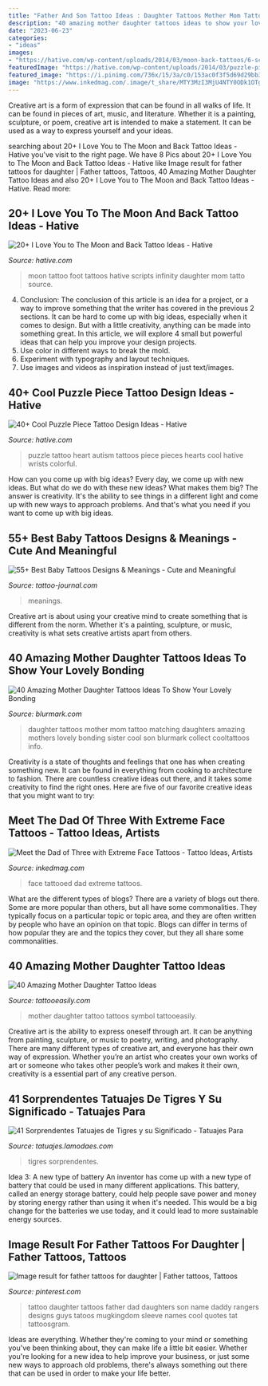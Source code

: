 ```yaml
---
title: "Father And Son Tattoo Ideas : Daughter Tattoos Mother Mom Tattoo Matching Daughters Amazing Mothers Lovely Bonding Sister Cool Son Blurmark Collect Cooltattoos Info"
description: "40 amazing mother daughter tattoos ideas to show your lovely bonding"
date: "2023-06-23"
categories:
- "ideas"
images:
- "https://hative.com/wp-content/uploads/2014/03/moon-back-tattoos/6-scripts-and-moon-on-foot.jpg"
featuredImage: "https://hative.com/wp-content/uploads/2014/03/puzzle-piece-tattoos/34-heart-with-autism-puzzle-pieces.jpg"
featured_image: "https://i.pinimg.com/736x/15/3a/c0/153ac0f3f5d69d29bb3d84cec6851543.jpg"
image: "https://www.inkedmag.com/.image/t_share/MTY3MzI3MjU4NTY0ODk1OTg3/tattooed-dad-fb.jpg"
---
```



Creative art is a form of expression that can be found in all walks of life. It can be found in pieces of art, music, and literature. Whether it is a painting, sculpture, or poem, creative art is intended to make a statement. It can be used as a way to express yourself and your ideas.

	

		
searching about 20+ I Love You to The Moon and Back Tattoo Ideas - Hative you've visit to the right page. We have 8 Pics about 20+ I Love You to The Moon and Back Tattoo Ideas - Hative like Image result for father tattoos for daughter | Father tattoos, Tattoos, 40 Amazing Mother Daughter Tattoo Ideas and also 20+ I Love You to The Moon and Back Tattoo Ideas - Hative. Read more:
		
    
## 20+ I Love You To The Moon And Back Tattoo Ideas - Hative

<img loading=lazy src="https://hative.com/wp-content/uploads/2014/03/moon-back-tattoos/6-scripts-and-moon-on-foot.jpg" onerror="this.onerror=null;this.src='https://tse3.mm.bing.net/th?id=OIP.9NuLurrdoB10EWliae9ldgHaJ4&amp;pid=15.1';" alt="20+ I Love You to The Moon and Back Tattoo Ideas - Hative">

_Source: hative.com_

>moon tattoo foot tattoos hative scripts infinity daughter mom tatto source. 

	

4. Conclusion: The conclusion of this article is an idea for a project, or a way to improve something that the writer has covered in the previous 2 sections.
It can be hard to come up with big ideas, especially when it comes to design. But with a little creativity, anything can be made into something great. In this article, we will explore 4 small but powerful ideas that can help you improve your design projects.
1. Use color in different ways to break the mold.
2. Experiment with typography and layout techniques.
3. Use images and videos as inspiration instead of just text/images.

    
## 40+ Cool Puzzle Piece Tattoo Design Ideas - Hative

<img loading=lazy src="https://hative.com/wp-content/uploads/2014/03/puzzle-piece-tattoos/34-heart-with-autism-puzzle-pieces.jpg" onerror="this.onerror=null;this.src='https://tse2.mm.bing.net/th?id=OIP.4Sp0AYQbMpev-U0RoS0jZQHaJ4&amp;pid=15.1';" alt="40+ Cool Puzzle Piece Tattoo Design Ideas - Hative">

_Source: hative.com_

>puzzle tattoo heart autism tattoos piece pieces hearts cool hative wrists colorful. 

	

How can you come up with big ideas?
Every day, we come up with new ideas. But what do we do with these new ideas? What makes them big? The answer is creativity. It's the ability to see things in a different light and come up with new ways to approach problems. And that's what you need if you want to come up with big ideas.

    
## 55+ Best Baby Tattoos Designs &amp; Meanings - Cute And Meaningful

<img loading=lazy src="https://tattoo-journal.com/wp-content/uploads/2016/12/Baby-Tattoo-57-765x956.jpg" onerror="this.onerror=null;this.src='https://tse1.mm.bing.net/th?id=OIP.7BotU-RAQTsWm_pINeDH7gHaJQ&amp;pid=15.1';" alt="55+ Best Baby Tattoos Designs &amp; Meanings - Cute and Meaningful">

_Source: tattoo-journal.com_

>meanings. 

	

Creative art is about using your creative mind to create something that is different from the norm. Whether it's a painting, sculpture, or music, creativity is what sets creative artists apart from others.

    
## 40 Amazing Mother Daughter Tattoos Ideas To Show Your Lovely Bonding

<img loading=lazy src="http://www.blurmark.com/wp-content/uploads/2017/03/Mother-Daughter-Tattoo-Design-28.jpg" onerror="this.onerror=null;this.src='https://tse1.mm.bing.net/th?id=OIP.GlmQ93tcmUF1Pz2j3d4O1QHaNM&amp;pid=15.1';" alt="40 Amazing Mother Daughter Tattoos Ideas To Show Your Lovely Bonding">

_Source: blurmark.com_

>daughter tattoos mother mom tattoo matching daughters amazing mothers lovely bonding sister cool son blurmark collect cooltattoos info. 

	

Creativity is a state of thoughts and feelings that one has when creating something new. It can be found in everything from cooking to architecture to fashion. There are countless creative ideas out there, and it takes some creativity to find the right ones. Here are five of our favorite creative ideas that you might want to try: 

    
## Meet The Dad Of Three With Extreme Face Tattoos - Tattoo Ideas, Artists

<img loading=lazy src="https://www.inkedmag.com/.image/t_share/MTY3MzI3MjU4NTY0ODk1OTg3/tattooed-dad-fb.jpg" onerror="this.onerror=null;this.src='https://tse3.mm.bing.net/th?id=OIP.cYOhhaao1TM1FeCMMF-XfgHaD4&amp;pid=15.1';" alt="Meet the Dad of Three with Extreme Face Tattoos - Tattoo Ideas, Artists">

_Source: inkedmag.com_

>face tattooed dad extreme tattoos. 

	

What are the different types of blogs?
There are a variety of blogs out there. Some are more popular than others, but all have some commonalities. They typically focus on a particular topic or topic area, and they are often written by people who have an opinion on that topic. Blogs can differ in terms of how popular they are and the topics they cover, but they all share some commonalities.

    
## 40 Amazing Mother Daughter Tattoo Ideas

<img loading=lazy src="https://www.tattooeasily.com/wp-content/uploads/2015/12/2-mother-daughter-tattoos07161540.jpg" onerror="this.onerror=null;this.src='https://tse3.mm.bing.net/th?id=OIP.nuWy7isbbL6SYAvXRlwlzAHaJ4&amp;pid=15.1';" alt="40 Amazing Mother Daughter Tattoo Ideas">

_Source: tattooeasily.com_

>mother daughter tattoo tattoos symbol tattooeasily. 

	

Creative art is the ability to express oneself through art. It can be anything from painting, sculpture, or music to poetry, writing, and photography. There are many different types of creative art, and everyone has their own way of expression. Whether you’re an artist who creates your own works of art or someone who takes other people’s work and makes it their own, creativity is a essential part of any creative person.

    
## 41 Sorprendentes Tatuajes De Tigres Y Su Significado - Tatuajes Para

<img loading=lazy src="http://tatuajes.lamodaes.com/wp-content/uploads/2017/05/tatuajes-de-Tigres-38.jpg" onerror="this.onerror=null;this.src='https://tse3.mm.bing.net/th?id=OIP.Eh9x6IiBqE254FGhEUkG7gHaIl&amp;pid=15.1';" alt="41 Sorprendentes Tatuajes de Tigres y su Significado - Tatuajes Para">

_Source: tatuajes.lamodaes.com_

>tigres sorprendentes. 

	

Idea 3: A new type of battery
An inventor has come up with a new type of battery that could be used in many different applications. This battery, called an energy storage battery, could help people save power and money by storing energy rather than using it when it's needed. This would be a big change for the batteries we use today, and it could lead to more sustainable energy sources.

    
## Image Result For Father Tattoos For Daughter | Father Tattoos, Tattoos

<img loading=lazy src="https://i.pinimg.com/736x/15/3a/c0/153ac0f3f5d69d29bb3d84cec6851543.jpg" onerror="this.onerror=null;this.src='https://tse4.mm.bing.net/th?id=OIP.vCpGehQy8lu8ylyimhAIigHaJ8&amp;pid=15.1';" alt="Image result for father tattoos for daughter | Father tattoos, Tattoos">

_Source: pinterest.com_

>tattoo daughter tattoos father dad daughters son name daddy rangers designs guys tatoos mugkingdom sleeve names cool quotes tat tattoosgram. 

	

Ideas are everything. Whether they're coming to your mind or something you've been thinking about, they can make life a little bit easier. Whether you're looking for a new idea to help improve your business, or just some new ways to approach old problems, there's always something out there that can be used in order to make your life better.

